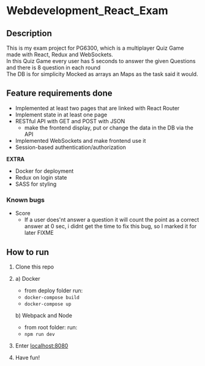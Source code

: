 # Webdevelopment_React_Exam

## Description
This is my exam project for PG6300, which is a multiplayer Quiz Game made with React, Redux and WebSockets. <br/>
In this Quiz Game every user has 5 seconds to answer the given Questions and there is 8 question in each round <br/>
The DB is for simplicity Mocked as arrays an Maps as the task said it would.

## Feature requirements done
- Implemented at least two pages that are linked with React Router
- Implement state in at least one page
- RESTful API with GET and POST with JSON 
    - make the frontend display, put or change the data in the DB via the API
- Implemented WebSockets and make frontend use it
- Session-based authentication/authorization

**EXTRA**
- Docker for deployment
- Redux on login state
- SASS for styling

### Known bugs
- Score
    - If a user does'nt answer a question it will count the point as a correct answer at 0 sec, 
    i didnt get the time to fix this bug, so I marked it for later FIXME
    
    

## How to run
1. Clone this repo
2. 
    a) Docker
    - from deploy folder run: 
    - `docker-compose build`
    - `docker-compose up`
    
    b) Webpack and Node
    - from root folder: run:
    - `npm run dev`
3. Enter [localhost:8080](http://www.localhost:8080)
4. Have fun!
